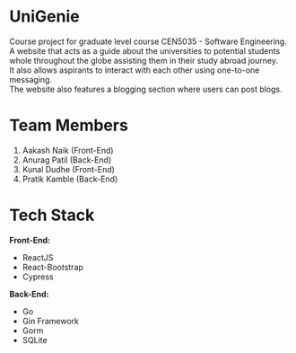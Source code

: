 # UniGenie
Course project for graduate level course CEN5035 - Software Engineering.<br>
A website that acts as a guide about the universities to potential students whole throughout the globe assisting them in their study abroad journey.<br>
It also allows aspirants to interact with each other using one-to-one messaging.<br>
The website also features a blogging section where users can post blogs.

# Team Members
1) Aakash Naik (Front-End)
2) Anurag Patil (Back-End)
3) Kunal Dudhe (Front-End)
4) Pratik Kamble (Back-End)

# Tech Stack
**Front-End:**
* ReactJS
* React-Bootstrap
* Cypress

**Back-End:** 
* Go
* Gin Framework
* Gorm
* SQLite
